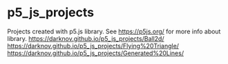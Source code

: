 # p5_js_projects
Projects created with p5.js library. See https://p5js.org/ for more info about library.
https://darknov.github.io/p5_js_projects/Ball2d/
https://darknov.github.io/p5_js_projects/Flying%20Triangle/
https://darknov.github.io/p5_js_projects/Generated%20Lines/
